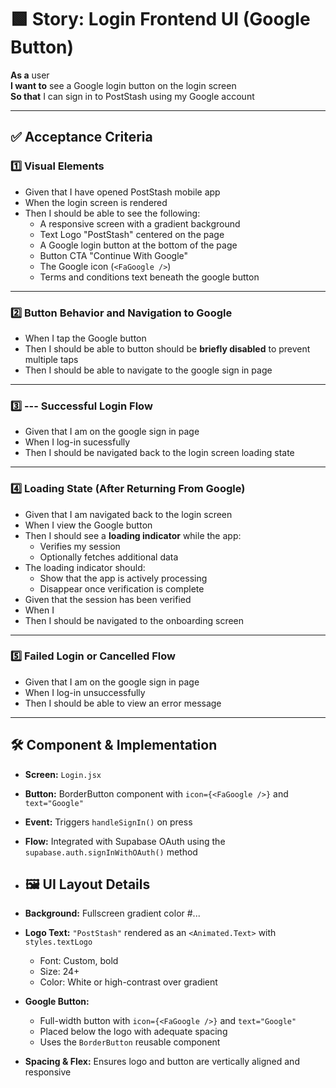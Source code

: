 # 🟩 Story: Login Frontend UI (Google Button)

**As a** user  
**I want to** see a Google login button on the login screen  
**So that** I can sign in to PostStash using my Google account

---

## ✅ Acceptance Criteria

### 1️⃣ Visual Elements 

- Given that I have opened PostStash mobile app  
- When the login screen is rendered  
- Then I should be able to see the following:
  - A responsive screen with a gradient background
  - Text Logo "PostStash" centered on the page
  - A Google login button at the bottom of the page
  - Button CTA "Continue With Google"
  - The Google icon (`<FaGoogle />`)
  - Terms and conditions text beneath the google button
    
 ---

### 2️⃣ Button Behavior and Navigation to Google

- When I tap the Google button
- Then I should be able to button should be **briefly disabled** to prevent multiple taps  
- Then I should be able to navigate to the google sign in page

---

### 3️⃣ --- Successful Login Flow

- Given that I am on the google sign in page
- When I log-in sucessfully
- Then I should be navigated back to the login screen loading state

---

### 4️⃣ Loading State (After Returning From Google)

- Given that I am navigated back to the login screen 
- When I view the Google button
- Then I should see a **loading indicator** while the app:
  - Verifies my session
  - Optionally fetches additional data
- The loading indicator should:
  - Show that the app is actively processing
  - Disappear once verification is complete
- Given that the session has been verified
- When I
- Then I should be navigated to the onboarding screen
 
---

### 5️⃣ Failed Login or Cancelled Flow

- Given that I am on the google sign in page
- When I log-in unsuccessfully
- Then I should be able to view an error message 

---

## 🛠️ Component & Implementation

- **Screen:** `Login.jsx`
- **Button:** BorderButton component with `icon={<FaGoogle />}` and `text="Google"`
- **Event:** Triggers `handleSignIn()` on press
- **Flow:** Integrated with Supabase OAuth using the `supabase.auth.signInWithOAuth()` method

- ## 🖼️ UI Layout Details

- **Background:** Fullscreen gradient color #...
- **Logo Text:** `"PostStash"` rendered as an `<Animated.Text>` with `styles.textLogo`
  - Font: Custom, bold
  - Size: 24+
  - Color: White or high-contrast over gradient
- **Google Button:**
  - Full-width button with `icon={<FaGoogle />}` and `text="Google"`
  - Placed below the logo with adequate spacing
  - Uses the `BorderButton` reusable component
- **Spacing & Flex:** Ensures logo and button are vertically aligned and responsive
